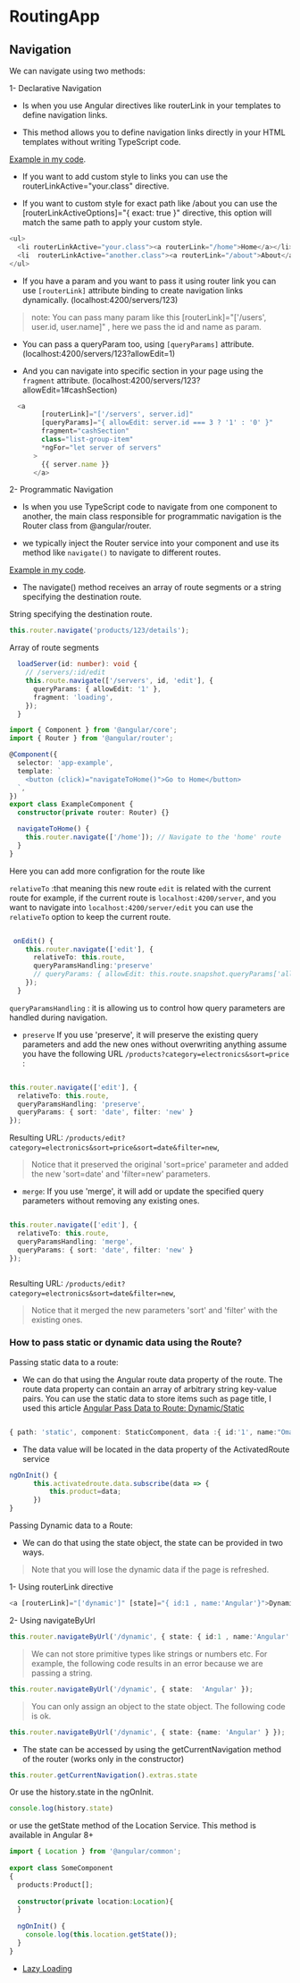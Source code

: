 # RoutingApp


## Navigation

We can navigate using two methods:

1- Declarative Navigation

- Is when you use Angular directives like routerLink in your templates to define navigation links.

- This method allows you to define navigation links directly in your HTML templates without writing TypeScript code.

[Example in my code](https://github.com/OubaidaAkilan/Learning-Angular-2/blob/main/routing-app/src/app/app.component.html).

- If you want to add custom style to links you can use the routerLinkActive="your.class" directive.

- If you want to custom style for exact path like /about you can use the [routerLinkActiveOptions]="{ exact: true }" directive, this option will match the same path to apply your custom style.

```typescript
<ul>
  <li routerLinkActive="your.class"><a routerLink="/home">Home</a></li>
  <li  routerLinkActive="another.class"><a routerLink="/about">About</a></li>
</ul>

```

- If you have a param and you want to pass it using router link you can use `[routerLink]` attribute binding to create navigation links dynamically. (localhost:4200/servers/123)

>note: You can pass many param like this [routerLink]="['/users', user.id, user.name]" , here we pass the id and name as param.

- You can pass a queryParam too, using `[queryParams]` attribute. (localhost:4200/servers/123?allowEdit=1)

- And you can navigate into specific section in your page using the `fragment` attribute. (localhost:4200/servers/123?allowEdit=1#cashSection)

```typescript
  <a
        [routerLink]="['/servers', server.id]"
        [queryParams]="{ allowEdit: server.id === 3 ? '1' : '0' }"
        fragment="cashSection"
        class="list-group-item"
        *ngFor="let server of servers"
      >
        {{ server.name }}
      </a>
```

2- Programmatic Navigation

- Is when you use TypeScript code to navigate from one component to another, the main class  responsible for programmatic navigation is the Router class from @angular/router.  

- we typically inject the Router service into your component and use its method like `navigate()` to navigate to different routes.

[Example in my code](https://github.com/OubaidaAkilan/Learning-Angular-2/blob/main/routing-app/src/app/servers/servers.component.ts).

- The navigate() method receives an array of route segments or a string specifying the destination route.

String specifying the destination route.

```typescript
this.router.navigate('products/123/details');
```

Array of route segments

```typescript
  loadServer(id: number): void {
    // /servers/:id/edit 
    this.route.navigate(['/servers', id, 'edit'], {
      queryParams: { allowEdit: '1' },
      fragment: 'loading',
    });
  }
```

```typescript
import { Component } from '@angular/core';
import { Router } from '@angular/router';

@Component({
  selector: 'app-example',
  template: `
    <button (click)="navigateToHome()">Go to Home</button>
  `,
})
export class ExampleComponent {
  constructor(private router: Router) {}

  navigateToHome() {
    this.router.navigate(['/home']); // Navigate to the 'home' route
  }
}

```

Here you can add more configration for the route like  

`relativeTo` :that meaning this new route `edit` is related with the current route for example, if the current route is `localhost:4200/server`, and you want to navigate into `localhost:4200/server/edit` you can use the `relativeTo` option to keep the current route.

```typescript

 onEdit() {
    this.router.navigate(['edit'], {
      relativeTo: this.route,
      queryParamsHandling:'preserve'
      // queryParams: { allowEdit: this.route.snapshot.queryParams['allowEdit'] },
    });
  }

```

`queryParamsHandling` : it is allowing us to control how query parameters are handled during navigation.

- `preserve` If you use 'preserve', it will preserve the existing query parameters and add the new ones without overwriting anything assume you have the following URL `/products?category=electronics&sort=price
`:

```typescript

this.router.navigate(['edit'], {
  relativeTo: this.route,
  queryParamsHandling: 'preserve',
  queryParams: { sort: 'date', filter: 'new' }
});


```

Resulting URL: `/products/edit?category=electronics&sort=price&sort=date&filter=new`,
>Notice that it preserved the original 'sort=price' parameter and added the new 'sort=date' and 'filter=new' parameters.

- `merge`: If you use 'merge', it will add or update the specified query parameters without removing any existing ones.

```typescript

this.router.navigate(['edit'], {
  relativeTo: this.route,
  queryParamsHandling: 'merge',
  queryParams: { sort: 'date', filter: 'new' }
});



```

Resulting URL: `/products/edit?category=electronics&sort=date&filter=new`,
>Notice that it merged the new parameters 'sort' and 'filter' with the existing ones.

### How to pass static or dynamic data using the Route?

Passing static data to a route:

- We can do that using the Angular route data property of the route. The route data property can contain an array of arbitrary string key-value pairs. You can use the static data to store items such as page title, I used this article [Angular Pass Data to Route: Dynamic/Static](https://www.tektutorialshub.com/angular/angular-pass-data-to-route/#:~:text=Angular%20allows%20us%20to%20pass,use%20the%20history%20state%20object.)  

```typescript

{ path: 'static', component: StaticComponent, data :{ id:'1', name:"Omar"}},

```

- The data value will be located in the data property of the ActivatedRoute service

```typescript
ngOnInit() {
      this.activatedroute.data.subscribe(data => {
          this.product=data;
      })
}
```

Passing Dynamic data to a Route:

- We can do that using the state object, the state can be provided in two ways.

>Note that you will lose the dynamic data if the page is refreshed.

1- Using routerLink directive

```typescript
<a [routerLink]="['dynamic']" [state]="{ id:1 , name:'Angular'}">Dynamic Data</a>
```

2- Using navigateByUrl

```typescript
this.router.navigateByUrl('/dynamic', { state: { id:1 , name:'Angular' } });
```

>We can not store primitive types like strings or numbers etc. For example, the following code results in an error because we are passing a string.

```typescript
this.router.navigateByUrl('/dynamic', { state:  'Angular' });
```

>You can only assign an object to the state object. The following code is ok.

```typescript
this.router.navigateByUrl('/dynamic', { state: {name: 'Angular' } });
```

- The state can be accessed by using the getCurrentNavigation method of the router (works only in the constructor)

```typescript
this.router.getCurrentNavigation().extras.state
```

Or use the history.state in the ngOnInit.

```typescript
console.log(history.state)
```

or use the getState method of the Location Service. This method is available in Angular 8+

```typescript
import { Location } from '@angular/common';
 
export class SomeComponent
{
  products:Product[];
 
  constructor(private location:Location){
  }
 
  ngOnInit() {
    console.log(this.location.getState());
  }
}
```

- [Lazy Loading](https://www.digitalocean.com/community/tutorials/angular-lazy-loading)